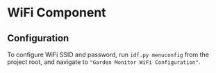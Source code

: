 # WiFi Component

## Configuration
To configure WiFi SSID and password, run `idf.py menuconfig` from the project root, and navigate to `"Garden Monitor WiFi Configuration"`.
